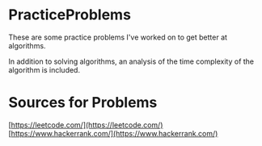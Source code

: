 # PracticeProblems

These are some practice problems I've worked on to get better at algorithms.

In addition to solving algorithms, an analysis of the time complexity of the algorithm is included.

# Sources for Problems

[https://leetcode.com/](https://leetcode.com/)
[https://www.hackerrank.com/](https://www.hackerrank.com/)